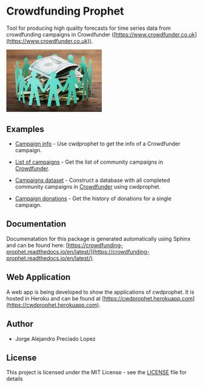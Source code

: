 # Crowdfunding Prophet
Tool for producing high quality forecasts for time series data from crowdfunding campaigns in Crowdfunder ([https://www.crowdfunder.co.uk](https://www.crowdfunder.co.uk)).


<img src="img/crowdfunding02.jpg" alt="Crowdfunding Image" width="50%"/>

## Examples

- [Campaign info](https://github.com/Alex-Preciado/crowdfunding-prophet/blob/master/examples/0-Get_campaign_info.ipynb) - Use cwdprophet to get the info of a Crowdfunder campaign.

- [List of campaigns](https://github.com/Alex-Preciado/crowdfunding-prophet/blob/master/examples/1-List_of_campaign_URLS.ipynb) - Get the list of community campaigns in [Crowdfunder](https://www.crowdfunder.co.uk).

- [Campaigns dataset](https://github.com/Alex-Preciado/crowdfunding-prophet/blob/master/examples/2-Campaign_Info.ipynb) - Construct a database with all completed community campaigns in [Crowdfunder](https://www.crowdfunder.co.uk) using cwdprophet.

- [Campaign donations](https://github.com/Alex-Preciado/crowdfunding-prophet/blob/master/examples/3-History_of_donations_per_campaign.ipynb) - Get the history of donations for a single campaign.



## Documentation
Documenatation for this package is generated automatically using Sphinx and can be found here: [https://crowdfunding-prophet.readthedocs.io/en/latest/](https://crowdfunding-prophet.readthedocs.io/en/latest/).

## Web Application
A web app is being developed to show the applications of cwdprophet. It is hosted in Heroku and can be found at [https://cwdprophet.herokuapp.com](https://cwdprophet.herokuapp.com).

## Author
- Jorge Alejandro Preciado Lopez

## License
This project is licensed under the MIT License - see the [LICENSE](LICENSE) file for details

